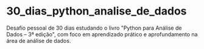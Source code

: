 # 30_dias_python_analise_de_dados
Desafio pessoal de 30 dias estudando o livro "Python para Análise de Dados – 3ª edição", com foco em aprendizado prático e aprofundamento na área de análise de dados.
